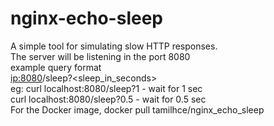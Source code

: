 # nginx-echo-sleep

A simple tool for simulating slow HTTP responses.<br />
The server will be listening in the port 8080<br />
example query format<br />
<ip:8080>/sleep?<sleep_in_seconds> <br />
eg: curl localhost:8080/sleep?1    - wait for 1 sec<br />
    curl localhost:8080/sleep?0.5  - wait for 0.5 sec<br />
For the Docker image, docker pull tamilhce/nginx_echo_sleep<br />
